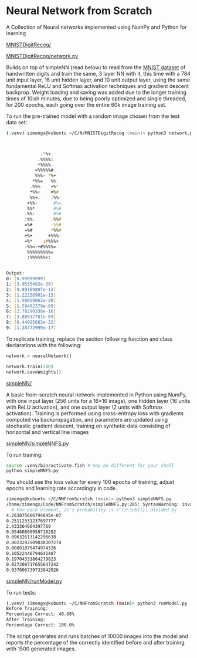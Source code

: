 # Neural Network from Scratch

A Collection of Neural networks implemented using NumPy and Python for learning

[MNISTDigitRecog/](MNISTDigitRecog/)

[MNISTDigitRecog/network.py](MNISTDigitRecog/network.py)

Builds on top of simpleNN (read below) to read from the [MNIST dataset](https://git-disl.github.io/GTDLBench/datasets/mnist_datasets/) of handwritten digits and train the same, 3 layer NN with it, this time with a 784 unit input layer, 16 unit hidden layer, and 10 unit output layer, using the same fundamental ReLU and Softmax activation techniques and gradient descent backprop. Weight loading and saving was added due to the longer training times of 10ish minutes, due to being poorly optimized and single threaded, for 200 epochs, each going over the entire 60k image training set.

To run the pre-trained model with a random image chosen from the test data set:

```zsh
(.venv) zimengx@kubuntu ~/C/N/MNISTDigitRecog (main)> python3 network.py



             .*%+
            .%%%%:
            *%%%%-
           =%%%%%#
           %%%- *%+
          *%%=   %%.
         .%%%    +%*
         *%%+    =%#
         %%+.    .%%-
        +%%-      #%=
        %%*       #%#
       .%%:       #%#
       :%%.      .%%#
       =%#       -%%#
       =%#       *%%#
       +%+      +%%%-
       =%*    :#%%%+
       -%%=-+#%%%%=
        %%%%%%%%%=
        :%%%%%%+:


Output:
0: [0.99999999]
1: [3.9535492e-30]
2: [9.89169807e-12]
3: [1.22256901e-15]
4: [1.50059062e-28]
5: [1.59402379e-09]
6: [2.70290338e-16]
7: [3.80512781e-09]
8: [6.44995663e-32]
9: [1.20772999e-17]
```

To replicate training, replace the section following function and class declarations with the following:

```python
network = neuralNetwork()

network.train(200)
network.saveWeights()
```

[simpleNN/](simpleNN/)

A basic from-scratch neural network implemented in Python using NumPy, with one input layer (256 units for a 16×16 image), one hidden layer (16 units with ReLU activation), and one output layer (2 units with Softmax activation). Training is performed using cross-entropy loss with gradients computed via backpropagation, and parameters are updated using stochastic gradient descent, training on synthetic data consisting of horizontal and vertical line images

[simpleNN/simpleNNFS.py](simpleNN/simpleNNFS.py)

To run training:

```zsh
source .venv/bin/activate.fish # may be different for your shell
python simpleNNFS.py
```

You should see the loss value for every 100 epochs of training, adjust epochs and learning rate accordingly in code.

```zsh
zimengx@kubuntu ~/C/NNFromScratch (main)> python3 simpleNNFS.py
/home/zimengx/Code/NNFromScratch/simpleNNFS.py:285: SyntaxWarning: invalid escape sequence '\s'
  # For each element, it's probability is e^(z\sub{i}) divided by
4.263875606794645e-07
0.25112331237697777
2.433364664397769
0.05460800950718282
0.09632613142296638
0.0023292509038307274
0.00891875474974326
0.10522446794641487
0.19704331864279823
0.027309717655647242
0.037006739733842026
```

[simpleNN/runModel.py](simpleNN/runModel.py)

To run tests:

```bash
(.venv) zimengx@kubuntu ~/C/NNFromScratch (main)> python3 runModel.py
Before Training:
Percentage Correct: 40.68%
After Training:
Percentage Correct: 100.0%
```

The script generates and runs batches of 10000 images into the model and reports the percentage of the correctly identified before and after training with 1500 generated images.
